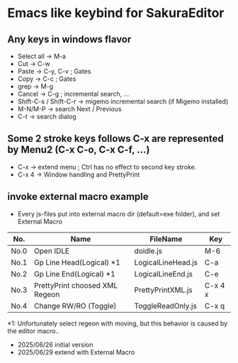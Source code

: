 # Emacs like keybind for SakuraEditor
## Any keys in windows flavor

 - Select all -> M-a
 - Cut -> C-w
 - Paste -> C-y, C-v ; Gates
 - Copy -> C-c ; Gates
 - grep -> M-g
 - Cancel -> C-g ; incremental search, ...
 - Shift-C-s / Shift-C-r -> migemo incremental search (if Migemo installed)
 - M-N/M-P -> search Next / Previous
 - C-t -> search dialog

## Some 2 stroke keys follows C-x are represented by Menu2 (C-x C-o, C-x C-f, ...)

 - C-x -> extend menu ; Ctrl has no effect to second key stroke. 
 - C-x 4 -> Window handling and PrettyPrint
 
## invoke external macro example

 - Every js-files put into external macro dir (default=exe folder), and set External Macro

 |No.|Name|FileName|Key|
 |--|--|--|--|
 |No.0|Open IDLE|doidle.js|M-6|
 |No.1|Gp Line Head(Logical) *1|LogicalLineHead.js|C-a|
 |No.2|Gp Line End(Logical) *1|LogicalLineEnd.js|C-e|
 |No.3|PrettyPrint choosed XML Regeon|PrettyPrintXML.js|C-x 4 x|
 |No.4|Change RW/RO (Toggle)|ToggleReadOnly.js|C-x q|

 *1: Unfortunately select regeon with moving, but this behavior is caused by the editor macro..

- 2025/06/26 initial version
- 2025/06/29 extend with External Macro
